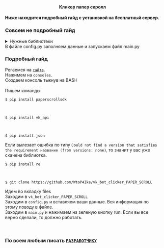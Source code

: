 
<h4 align="center">
  Кликер папер скролл
</h4>

**Ниже находится подробный гайд с установкой на бесплатный сервер.**

### Совсем не подробный гайд
<details>
<summary>Нужные библиотеки</summary>
  paperscrollsdk<br>
  vk_api<br>
  json<br>
  re<br>
</details>
В файле config.py заполняем данные и запускаем файл main.py

### Подробный гайд
Регаемся на [`сайте`]( https://www.pythonanywhere.com).<br>
Нажимем на `consoles`.<br>
Создаем консоль тыкнув на BASH<br>
<br> Пишем команды:<br>

    $ pip install paperscrollsdk
    
    
<br>
    
    $ pip install vk_api
    
<br>
    
    $ pip install json
    
Если вылезает ошибка по типу `Could not find a version that satisfies the requirement название (from versions: none)`, то значит у вас уже скачена библиотка.
   
    $ pip install re
    
<br>
    
    $ git clone https://github.com/WtoP4Ike/vk_bot_clicker_PAPER_SCROLL
    
    
Идем во вкладку files<br>
Заходим в `vk_bot_clicker_PAPER_SCROLL`<br>
Заходим в `config.py` и вставляем ваши данные. Вся информация по этому поводу в файле.<br>
Заходим в `main.py` и нажимаем на зеленую кнопку run. Если вы все верно сделали, то должно работать.<br><br><br>
### По всем любым писать [`РАЗРАБОТЧИКУ`](vk.com/wtop4ike)
